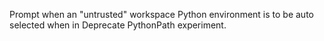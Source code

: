 Prompt when an "untrusted" workspace Python environment is to be auto selected when in Deprecate PythonPath experiment.
